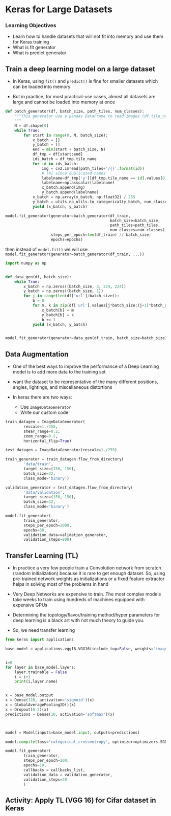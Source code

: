 # Keras for Large Datasets

### Learning Objectives
- Learn how to handle datasets that will not fit into memory and use them for Keras training
- What is fit generator
- What is predict generator

## Train a deep learning model on a large dataset

- In Keras, using `fit()` and `predict()` is fine for smaller datasets which can be loaded into memory

- But in practice, for most practical-use cases, almost all datasets are large and cannot be loaded into memory at once

```Python
def batch_generator(df, batch_size, path_tiles, num_classes):
    """This generator use a pandas DataFrame to read images (df.tile_name) from disk.
    """
    N = df.shape[0]
    while True:
        for start in range(0, N, batch_size):
            x_batch = []
            y_batch = []
            end = min(start + batch_size, N)
            df_tmp = df[start:end]
            ids_batch = df_tmp.tile_name
            for id in ids_batch:
                img = cv2.imread(path_tiles+'/{}'.format(id))
                # [0] since duplicated names
                labelname=df_tmp['y'][df_tmp.tile_name == id].values[0]  
                labelname=np.asscalar(labelname)
                x_batch.append(img)
                y_batch.append(labelname)
            x_batch = np.array(x_batch, np.float32) / 255
            y_batch = utils.np_utils.to_categorical(y_batch, num_classes)
            yield (x_batch, y_batch)

model.fit_generator(generator=batch_generator(df_train,
                                              batch_size=batch_size,
                                              path_tiles=path_tiles,
                                              num_classes=num_classes),
                    steps_per_epoch=len(df_train) // batch_size,
                    epochs=epochs)
```
then instead of `model.fit()` we will use `model.fit_generator(generator=batch_generator(df_train, ...))`
```python
import numpy as np


def data_gen(df, batch_size):
    while True:
        x_batch = np.zeros((batch_size, 3, 224, 224))
        y_batch = np.zeros((batch_size, 1))
        for j in range(len(df['url']/batch_size)):
            b = 0
            for m, k in zip(df['url'].values[j*batch_size:(j+1)*batch_size], df['class'].values[j*batch_size:(j+1)*batch_size]):
                x_batch[b] = m
                y_batch[b] = k
                b += 1
            yield (x_batch, y_batch)


model.fit_generator(generator=data_gen(df_train, batch_size=batch_size), steps_per_epoch=len(df_train) // batch_size, epochs=epochs)
```

## Data Augmentation

- One of the best ways to improve the performance of a Deep Learning model is to add more data to the training set

- want the dataset to be representative of the many different positions, angles, lightings, and miscellaneous distortions

- In keras there are two ways:

    - Use `ImageDataGenerator`
    - Write our custom code

```Python
train_datagen = ImageDataGenerator(
        rescale=1./255,
        shear_range=0.2,
        zoom_range=0.2,
        horizontal_flip=True)

test_datagen = ImageDataGenerator(rescale=1./255)

train_generator = train_datagen.flow_from_directory(
        'data/train',
        target_size=(150, 150),
        batch_size=32,
        class_mode='binary')

validation_generator = test_datagen.flow_from_directory(
        'data/validation',
        target_size=(150, 150),
        batch_size=32,
        class_mode='binary')

model.fit_generator(
        train_generator,
        steps_per_epoch=2000,
        epochs=50,
        validation_data=validation_generator,
        validation_steps=800)
```

## Transfer Learning (TL)

- In practice a very few people train a Convolution network from scratch (random initialization) because it is rare to get enough dataset. So, using pre-trained network weights as initializations or a fixed feature extractor helps in solving most of the problems in hand

- Very Deep Networks are expensive to train. The most complex models take weeks to train using hundreds of machines equipped with expensive GPUs

- Determining the topology/flavor/training method/hyper parameters for deep learning is a black art with not much theory to guide you.

- So, we need transfer learning
```Python
from keras import applications

base_model = applications.vgg16.VGG16(include_top=False, weights='imagenet')


i=0
for layer in base_model.layers:
    layer.trainable = False
    i = i+1
    print(i,layer.name)


x = base_model.output
x = Dense(128, activation='sigmoid')(x)
x = GlobalAveragePooling2D()(x)
x = Dropout(0.2)(x)
predictions = Dense(10, activation='softmax')(x)



model = Model(inputs=base_model.input, outputs=predictions)

model.compile(loss="categorical_crossentropy", optimizer=optimizers.SGD(lr=0.001, momentum=0.9),metrics=["accuracy"])

model.fit_generator(
        train_generator,
        steps_per_epoch=100,
        epochs=10,
        callbacks = callbacks_list,
        validation_data = validation_generator,
        validation_steps=20
        )
```

## Activity: Apply TL (VGG 16) for Cifar dataset in Keras
